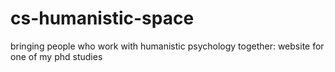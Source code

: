 # cs-humanistic-space
 bringing people who work with humanistic psychology together: website for one of my phd studies
